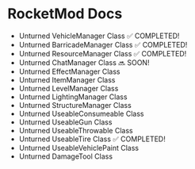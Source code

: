 # RocketMod Docs
- Unturned VehicleManager Class ✅ COMPLETED!
- Unturned BarricadeManager Class ✅ COMPLETED!
- Unturned ResourceManager Class ✅ COMPLETED!
- Unturned ChatManager Class 🔜 SOON!
- Unturned EffectManager Class
- Unturned ItemManager Class
- Unturned LevelManager Class
- Unturned LightingManager Class
- Unturned StructureManager Class
- Unturned UseableConsumeable Class
- Unturned UseableGun Class
- Unturned UseableThrowable Class
- Unturned UseableTire Class ✅ COMPLETED!
- Unturned UseableVehiclePaint Class
- Unturned DamageTool Class
